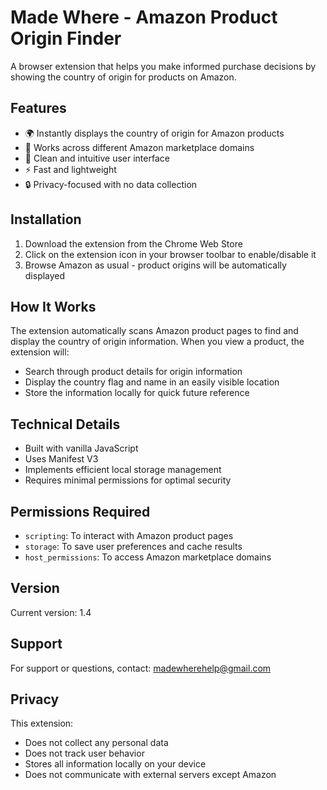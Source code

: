 # Made Where - Amazon Product Origin Finder

A browser extension that helps you make informed purchase decisions by showing the country of origin for products on Amazon.

## Features

- 🌍 Instantly displays the country of origin for Amazon products
- 🔄 Works across different Amazon marketplace domains
- 🎯 Clean and intuitive user interface
- ⚡ Fast and lightweight
- 🔒 Privacy-focused with no data collection

## Installation

1. Download the extension from the Chrome Web Store
2. Click on the extension icon in your browser toolbar to enable/disable it
3. Browse Amazon as usual - product origins will be automatically displayed

## How It Works

The extension automatically scans Amazon product pages to find and display the country of origin information. When you view a product, the extension will:
- Search through product details for origin information
- Display the country flag and name in an easily visible location
- Store the information locally for quick future reference

## Technical Details

- Built with vanilla JavaScript
- Uses Manifest V3
- Implements efficient local storage management
- Requires minimal permissions for optimal security

## Permissions Required

- `scripting`: To interact with Amazon product pages
- `storage`: To save user preferences and cache results
- `host_permissions`: To access Amazon marketplace domains

## Version

Current version: 1.4

## Support

For support or questions, contact: madewherehelp@gmail.com

## Privacy

This extension:
- Does not collect any personal data
- Does not track user behavior
- Stores all information locally on your device
- Does not communicate with external servers except Amazon
